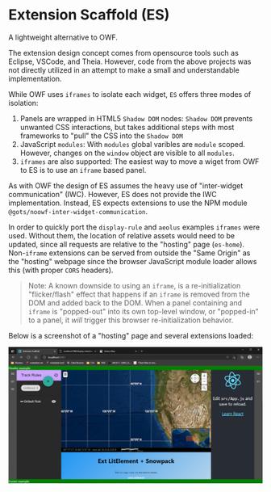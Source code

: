 # Extension Scaffold (ES)

A lightweight alternative to OWF.

The extension design concept comes from opensource tools such as Eclipse, VSCode, and Theia.
However, code from the above projects was not directly utilized
in an attempt to make a small and understandable implementation.

While OWF uses `iframes` to isolate each widget,
`ES` offers three modes of isolation:

1. Panels are wrapped in HTML5 `Shadow DOM` nodes:
   `Shadow DOM` prevents unwanted CSS interactions, but takes additional steps
   with most frameworks to "pull" the CSS into the `Shadow DOM`
2. JavaScript `modules`:
   With `modules` global varibles are `module` scoped. However, changes on the `window` object
   are visible to all `modules`.
3. `iframes` are also supported:
   The easiest way to move a wiget from OWF to ES is to use an `iframe` based panel.

As with OWF the design of ES assumes the heavy use of "inter-widget communication" (IWC).
However, ES does not provide the IWC implementation.
Instead, ES expects extensions to use the NPM module `@gots/noowf-inter-widget-communication`.

In order to quickly port the `display-rule` and `aeolus` examples `iframes` were used.
Without them, the location of relative assets would need to be updated, 
since all requests are relative to the "hosting" page (`es-home`).
Non-`iframe` extensions can be served from outside the "Same Origin" as the "hosting" webpage
since the browser JavaScript module loader allows this (with proper `CORS` headers).

> Note: A known downside to using an `iframe`, is a re-initialization "flicker/flash" effect
> that happens if an `iframe` is removed from the DOM and added back to the DOM.
> When a panel containing and `iframe` is "popped-out" into its own top-level window,
> or "popped-in" to a panel, it *will* trigger this browser re-initialization behavior.

Below is a screenshot of a "hosting" page and several extensions loaded:

![Screenshot](out/screenshot.png)
